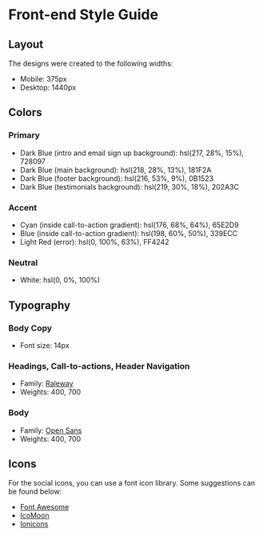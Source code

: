 # Front-end Style Guide

## Layout

The designs were created to the following widths:

- Mobile: 375px
- Desktop: 1440px

## Colors

### Primary

- Dark Blue (intro and email sign up background): hsl(217, 28%, 15%), 728097
- Dark Blue (main background): hsl(218, 28%, 13%), 181F2A
- Dark Blue (footer background): hsl(216, 53%, 9%), 0B1523
- Dark Blue (testimonials background): hsl(219, 30%, 18%), 202A3C

### Accent

- Cyan (inside call-to-action gradient): hsl(176, 68%, 64%), 65E2D9
- Blue (inside call-to-action gradient): hsl(198, 60%, 50%), 339ECC
- Light Red (error): hsl(0, 100%, 63%), FF4242

### Neutral

- White: hsl(0, 0%, 100%)

## Typography

### Body Copy

- Font size: 14px

### Headings, Call-to-actions, Header Navigation

- Family: [Raleway](https://fonts.google.com/specimen/Raleway)
- Weights: 400, 700

### Body

- Family: [Open Sans](https://fonts.google.com/specimen/Open+Sans)
- Weights: 400, 700

## Icons

For the social icons, you can use a font icon library. Some suggestions can be found below:

- [Font Awesome](https://fontawesome.com/)
- [IcoMoon](https://icomoon.io/)
- [Ionicons](https://ionicons.com/)